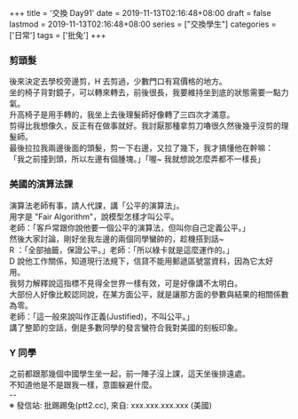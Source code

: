 +++
title = '交換 Day91'
date = 2019-11-13T02:16:48+08:00
draft = false
lastmod = 2019-11-13T02:16:48+08:00
series = ["交換學生"]
categories = ['日常']
tags = ['批兔']
+++
### 剪頭髮 
後來決定去學校旁邊剪，H 去剪過，少數門口有寫價格的地方。<br>
坐的椅子背對鏡子，可以轉來轉去，前後很長，我要維持坐到底的狀態需要一點力氣。<br>
升高椅子是用手轉的，我坐上去後理髮師好像轉了三四次才滿意。<br>
剪得比我想像久，反正有在做事就好。我討厭那種拿剪刀嚕很久然後幾乎沒剪的理髮師。<br>
最後拉拉我兩邊後面的頭髮，剪一下右邊，又拉了幾下，我才搞懂他在幹嘛：<br>
「我之前撞到頭，所以左邊有個腫塊。」「喔~ 我就想說怎麼弄都不一樣長」<br>

### 美國的演算法課 
演算法老師有事，請人代課，講「公平的演算法」。<br>
用字是 "Fair Algorithm"，說模型怎樣才叫公平。<br>
老師：「客戶常跟你說他要一個公平的演算法，但叫你自己定義公平。」<br>
然後大家討論，剛好坐我左邊的兩個同學蠻帥的，趁機搭到話~<br>
R ：「全部抽籤，保證公平。」老師：「所以綠卡就是這麼運作的。」<br>
D 說他工作關係，知道現行法規下，信貸不能用郵遞區號當資料，因為它太好用。<br>
我努力解釋說這指標不見得全世界一樣有效，可是好像講不太明白。<br>
大部份人好像比較認同說，在某方面公平，就是讓那方面的參數與結果的相關係數為零。<br>
老師：「這一般來說叫作正義(Justified)，不叫公平。」<br>
講了整節的空話，倒是多數同學的發言蠻符合我對美國的刻板印象。<br>

### Y 同學 
之前都跟那幾個中國學生坐一起，前一陣子沒上課，這天坐後排遠處。<br>
不知道他是不是跟我一樣，意圖躲避什麼。<br>
--<br>
※ 發信站: 批踢踢兔(ptt2.cc), 來自: xxx.xxx.xxx.xxx (美國)<br>
